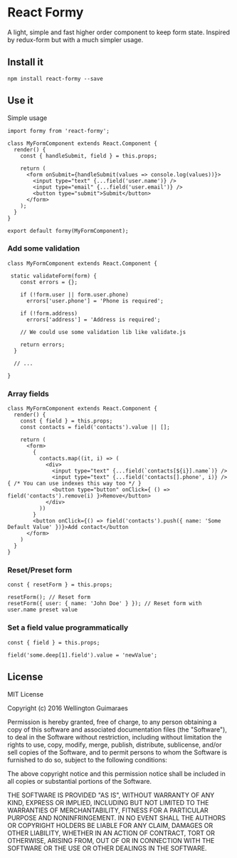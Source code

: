 # React Formy
A light, simple and fast higher order component to keep form state. Inspired by redux-form but with a much simpler usage.

## Install it
`npm install react-formy --save`

## Use it

Simple usage

```es6
import formy from 'react-formy';

class MyFormComponent extends React.Component {
  render() {
    const { handleSubmit, field } = this.props;
    
    return (
      <form onSubmit={handleSubmit(values => console.log(values))}>
        <input type="text" {...field('user.name')} />
        <input type="email" {...field('user.email')} />
        <button type="submit">Submit</button>
      </form>
    );
  }
}

export default formy(MyFormComponent);
```

### Add some validation
```es6
class MyFormComponent extends React.Component {

 static validateForm(form) {
    const errors = {};
  
    if (!form.user || form.user.phone)
      errors['user.phone'] = 'Phone is required';
    
    if (!form.address)
      errors['address'] = 'Address is required';
      
    // We could use some validation lib like validate.js
      
    return errors;
  }
  
  // ...
  
}
```

### Array fields
```es6
class MyFormComponent extends React.Component {
  render() {
    const { field } = this.props;
    const contacts = field('contacts').value || [];
    
    return (
      <form>
        {
          contacts.map((it, i) => (
            <div>
              <input type="text" {...field(`contacts[${i}].name`)} />
              <input type="text" {...field('contacts[].phone', i)} /> { /* You can use indexes this way too */ }
              <button type="button" onClick={ () => field('contacts').remove(i) }>Remove</button>
            </div>
          )) 
        }
        <button onClick={() => field('contacts').push({ name: 'Some Default Value' })}>Add contact</button
      </form>
    )
  }
}
```

### Reset/Preset form
```es6
const { resetForm } = this.props;

resetForm(); // Reset form
resetForm({ user: { name: 'John Doe' } }); // Reset form with user.name preset value
```

### Set a field value programmatically
```es6
const { field } = this.props;

field('some.deep[1].field').value = 'newValue';
```

## License
MIT License

Copyright (c) 2016 Wellington Guimaraes

Permission is hereby granted, free of charge, to any person obtaining a copy
of this software and associated documentation files (the "Software"), to deal
in the Software without restriction, including without limitation the rights
to use, copy, modify, merge, publish, distribute, sublicense, and/or sell
copies of the Software, and to permit persons to whom the Software is
furnished to do so, subject to the following conditions:

The above copyright notice and this permission notice shall be included in all
copies or substantial portions of the Software.

THE SOFTWARE IS PROVIDED "AS IS", WITHOUT WARRANTY OF ANY KIND, EXPRESS OR
IMPLIED, INCLUDING BUT NOT LIMITED TO THE WARRANTIES OF MERCHANTABILITY,
FITNESS FOR A PARTICULAR PURPOSE AND NONINFRINGEMENT. IN NO EVENT SHALL THE
AUTHORS OR COPYRIGHT HOLDERS BE LIABLE FOR ANY CLAIM, DAMAGES OR OTHER
LIABILITY, WHETHER IN AN ACTION OF CONTRACT, TORT OR OTHERWISE, ARISING FROM,
OUT OF OR IN CONNECTION WITH THE SOFTWARE OR THE USE OR OTHER DEALINGS IN THE
SOFTWARE.
